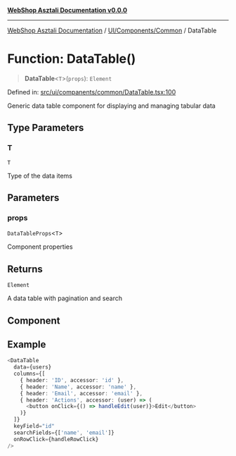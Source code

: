 [**WebShop Asztali Documentation v0.0.0**](../../../../README.md)

***

[WebShop Asztali Documentation](../../../../modules.md) / [UI/Components/Common](../README-1.md) / DataTable

# Function: DataTable()

> **DataTable**\<`T`\>(`props`): `Element`

Defined in: [src/ui/companents/common/DataTable.tsx:100](https://github.com/yourusername/webshop_asztali/blob/6cd6b8ff5f7d5531f80a92ddbde9cd7ab8ecd569/src/ui/companents/common/DataTable.tsx#L100)

Generic data table component for displaying and managing tabular data

## Type Parameters

### T

`T`

Type of the data items

## Parameters

### props

`DataTableProps`\<`T`\>

Component properties

## Returns

`Element`

A data table with pagination and search

## Component

## Example

```ts
<DataTable
  data={users}
  columns={[
    { header: 'ID', accessor: 'id' },
    { header: 'Name', accessor: 'name' },
    { header: 'Email', accessor: 'email' },
    { header: 'Actions', accessor: (user) => (
      <button onClick={() => handleEdit(user)}>Edit</button>
    )}
  ]}
  keyField="id"
  searchFields={['name', 'email']}
  onRowClick={handleRowClick}
/>
```
